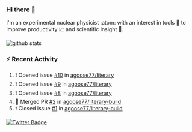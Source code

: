 ### Hi there 👋 

I'm an experimental nuclear physicist :atom: with an interest in tools :wrench: to improve productivity :chart_with_upwards_trend: and scientific insight :telescope:.

![github stats](https://github-readme-stats.vercel.app/api?username=agoose77&show_icons=true&hide_rank=true&hide_title=true&bg_color=30,e76445,904e95&text_color=efe3ec&icon_color=efe3ec)
<!--
**agoose77/agoose77** is a ✨ _special_ ✨ repository because its `README.md` (this file) appears on your GitHub profile.

Here are some ideas to get you started:

- 🔭 I’m currently working on ...
- 🌱 I’m currently learning ...
- 👯 I’m looking to collaborate on ...
- 🤔 I’m looking for help with ...
- 💬 Ask me about ...
- 📫 How to reach me: ...
- 😄 Pronouns: ...
- ⚡ Fun fact: ...
-->

### :zap: Recent Activity
<!--START_SECTION:activity-->
1. ❗️ Opened issue [#10](https://github.com/agoose77/literary/issues/10) in [agoose77/literary](https://github.com/agoose77/literary)
2. ❗️ Opened issue [#9](https://github.com/agoose77/literary/issues/9) in [agoose77/literary](https://github.com/agoose77/literary)
3. ❗️ Opened issue [#8](https://github.com/agoose77/literary/issues/8) in [agoose77/literary](https://github.com/agoose77/literary)
4. 🎉 Merged PR [#2](https://github.com/agoose77/literary-build/pull/2) in [agoose77/literary-build](https://github.com/agoose77/literary-build)
5. ❗️ Closed issue [#1](https://github.com/agoose77/literary-build/issues/1) in [agoose77/literary-build](https://github.com/agoose77/literary-build)
<!--END_SECTION:activity-->


[![Twitter Badge](https://img.shields.io/twitter/follow/agoose77?style=flat-square&logo=Twitter&logoColor=white&color=cornflowerblue)](https://twitter.com/agoose77)
